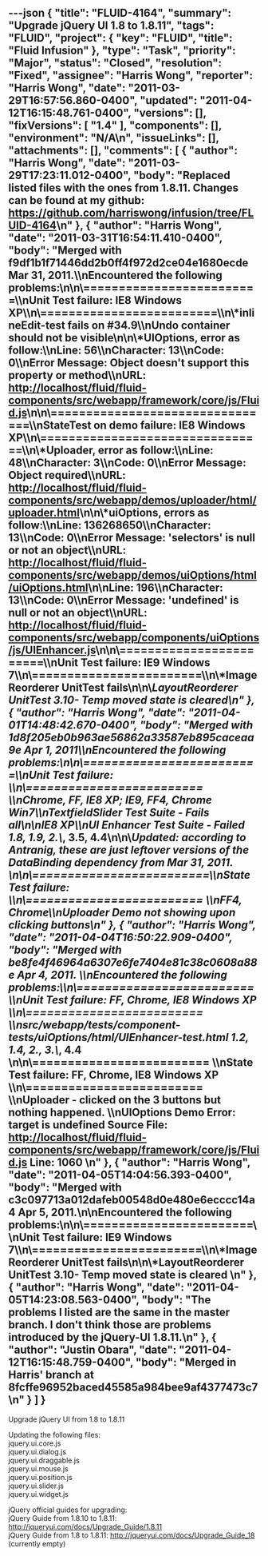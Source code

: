 ---json
{
  "title": "FLUID-4164",
  "summary": "Upgrade jQuery UI 1.8 to 1.8.11",
  "tags": "FLUID",
  "project": {
    "key": "FLUID",
    "title": "Fluid Infusion"
  },
  "type": "Task",
  "priority": "Major",
  "status": "Closed",
  "resolution": "Fixed",
  "assignee": "Harris Wong",
  "reporter": "Harris Wong",
  "date": "2011-03-29T16:57:56.860-0400",
  "updated": "2011-04-12T16:15:48.761-0400",
  "versions": [],
  "fixVersions": [
    "1.4"
  ],
  "components": [],
  "environment": "N/A\n",
  "issueLinks": [],
  "attachments": [],
  "comments": [
    {
      "author": "Harris Wong",
      "date": "2011-03-29T17:23:11.012-0400",
      "body": "Replaced listed files with the ones from 1.8.11.  Changes can be found at my github: <https://github.com/harriswong/infusion/tree/FLUID-4164>\n"
    },
    {
      "author": "Harris Wong",
      "date": "2011-03-31T16:54:11.410-0400",
      "body": "Merged with f9df1b1f71446dd2b0ff4f972d2ce04e1680ecde Mar 31, 2011.\\\nEncountered the following problems:\n\n\\=========================\\\nUnit Test failure:  IE8 Windows XP\\\n\\=========================\\\n\\*inlineEdit-test fails on #34.9\\\nUndo container should not be visible\n\n\\*UIOptions, error as follow:\\\nLine: 56\\\nCharacter: 13\\\nCode: 0\\\nError Message: Object doesn't support this property or method\\\nURL: <http://localhost/fluid/fluid-components/src/webapp/framework/core/js/Fluid.js>\n\n\\================================\\\nStateTest on demo failure:  IE8 Windows XP\\\n\\================================\\\n\\*Uploader, error as follow:\\\nLine: 48\\\nCharacter: 3\\\nCode: 0\\\nError Message: Object required\\\nURL: <http://localhost/fluid/fluid-components/src/webapp/demos/uploader/html/uploader.html>\n\n\\*uiOptions, errors as follow:\\\nLine: 136268650\\\nCharacter: 13\\\nCode: 0\\\nError Message: 'selectors' is null or not an object\\\nURL: <http://localhost/fluid/fluid-components/src/webapp/demos/uiOptions/html/uiOptions.html>\n\nLine: 196\\\nCharacter: 13\\\nCode: 0\\\nError Message: 'undefined' is null or not an object\\\nURL: <http://localhost/fluid/fluid-components/src/webapp/components/uiOptions/js/UIEnhancer.js>\n\n\\========================\\\nUnit Test failure:  IE9 Windows 7\\\n\\========================\\\n\\*ImageReorderer UnitTest fails\n\n\\*LayoutReorderer UnitTest 3.10- Temp moved state is cleared\n"
    },
    {
      "author": "Harris Wong",
      "date": "2011-04-01T14:48:42.670-0400",
      "body": "Merged with 1d8f205eb0b963ae56862a33587eb895caceaa9e Apr 1, 2011\\\nEncountered the following problems:\n\n\\=========================\\\nUnit Test failure: \\\n\\========================= \\\nChrome, FF, IE8 XP; IE9, FF4, Chrome Win7\\\nTextfieldSlider Test Suite - Fails all\n\nIE8 XP\\\nUI Enhancer Test Suite  - Failed 1.8, 1.9, 2.\\*, 3.5, 4.4\n\n\\*Updated: according to Antranig, these are just leftover versions of the DataBinding dependency from Mar 31, 2011. &#x20;\n\n\\=========================\\\nState Test failure: \\\n\\========================= \\\nFF4, Chrome\\\nUploader Demo not showing upon clicking buttons\n"
    },
    {
      "author": "Harris Wong",
      "date": "2011-04-04T16:50:22.909-0400",
      "body": "Merged with be8fe4f46964a6307e6fe7404e81c38c0608a88e Apr 4, 2011. \\\nEncountered the following problems:\\\n\\========================= \\\nUnit Test failure: FF, Chrome, IE8 Windows XP \\\n\\========================= \\\n**src/webapp/tests/component-tests/uiOptions/html/UIEnhancer-test.html 1.2, 1.4, 2.**, 3.\\*, 4.4&#x20;\n\n\\========================= \\\nState Test failure: FF, Chrome, IE8 Windows XP \\\n\\========================= \\\nUploader - clicked on the 3 buttons but nothing happened. \\\nUIOptions Demo Error: target is undefined Source File: <http://localhost/fluid/fluid-components/src/webapp/framework/core/js/Fluid.js> Line: 1060&#x20;\n"
    },
    {
      "author": "Harris Wong",
      "date": "2011-04-05T14:04:56.393-0400",
      "body": "Merged with c3c097713a012dafeb00548d0e480e6ecccc14a4 Apr 5, 2011.\n\nEncountered the following problems:\n\n\\========================\\\nUnit Test failure: IE9 Windows 7\\\n\\========================\\\n\\*ImageReorderer UnitTest fails\n\n\\*LayoutReorderer UnitTest 3.10- Temp moved state is cleared&#x20;\n"
    },
    {
      "author": "Harris Wong",
      "date": "2011-04-05T14:23:08.563-0400",
      "body": "The problems I listed are the same in the master branch.  I don't think those are problems introduced by the jQuery-UI 1.8.11.\n"
    },
    {
      "author": "Justin Obara",
      "date": "2011-04-12T16:15:48.759-0400",
      "body": "Merged in Harris' branch at 8fcffe96952baced45585a984bee9af4377473c7\n"
    }
  ]
}
---
Upgrade jQuery UI from 1.8 to 1.8.11

Updating the following files:\
jquery.ui.core.js \
jquery.ui.dialog.js\
jquery.ui.draggable.js\
jquery.ui.mouse.js\
jquery.ui.position.js\
jquery.ui.slider.js\
jquery.ui.widget.js

jQuery official guides for upgrading:\
jQuery Guide from 1.8.10 to 1.8.11: <http://jqueryui.com/docs/Upgrade_Guide/1.8.11>\
jQuery Guide from 1.8 to 1.8.11: <http://jqueryui.com/docs/Upgrade_Guide_18>  (currently empty)

        